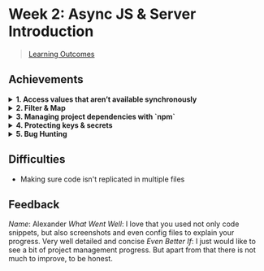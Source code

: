 # Week 2: Async JS & Server Introduction

> [Learning Outcomes](https://learn.foundersandcoders.com/course/syllabus/developer/week02-project02-chatbot/learning-outcomes/)

## Achievements

<details>
<summary><strong>1. Access values that aren’t available synchronously</strong></summary>

---

```js
    const { bridge } = require('../../../app');

    /* export the data attribute, then... */

    async execute(interaction) {
        await interaction.deferReply();
        const question = interaction.options.getString('question');
        const reply = await bridge(question);
        await interaction.editReply(reply);
    }
```

</details>

<details>
<summary><strong>2. Filter & Map</strong></summary>

---

> `discord.js`'s `Collection()` method is essentially a `Map()` with additional utilities

```js
    const { Collection } = require('discord.js');

    client.commands = new Collection();
```

---

> Running a `filter()` on `./discord/commands/` to return only `.js` files

```js
    const comPath = path.join(__dirname, 'commands');
    const comSubs = fs.readdirSync(comPath); 
    
    for (const sub of comSubs) {
        const subPath = path
            .join(comPath, sub);
        const subFiles = fs
            .readdirSync(subPath)
            .filter(file => file.endsWith('.js'));
        /* more stuff */
    }
```

---

</details>

<details>
<summary><strong>3. Managing project dependencies with `npm`</strong></summary>

---

```json
    "dependencies": {
        "discord.js": "^14.16.2",
        "dotenv": "^16.4.5",
        "openai": "^4.61.1"
    }
```

---

</details>

<details>
<summary><strong>4. Protecting keys & secrets</strong></summary>

---

> I like to store my `.env` values in an object. It helps with coherent naming and means I can fold it all out of sight

```js
    const dotenv = require('dotenv').config();
    const keys = {
        discord: {
            /* other discord keys */
            token: process.env.DISCORD_TOKEN,
        },
        /* other APIs */
    };
    
    /* other stuff */

    client.login(keys.discord.token);
```

---

</details>

<details>
<summary><strong>5. Bug Hunting</strong></summary>

---

> This was ~~horrendous~~ a useful learning experience

![debug with console.group](../assets/images/images_02/debug.jpg)

---

</details>

## Difficulties

- Making sure code isn't replicated in multiple files

## Feedback

*Name*: Alexander
*What Went Well*: I love that you used not only code snippets, but also screenshots and even config files to explain your progress. Very well detailed and concise
*Even Better If*: I just would like to see a bit of project management progress. But apart from that there is not much to improve, to be honest.
